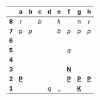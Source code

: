|     |  a  |  b  |  c  |  d  |  e  |  f  |  g  |  h  |
|:---:|:---:|:---:|:---:|:---:|:---:|:---:|:---:|:---:|
|  **8**  |  _r_  |     |  _b_  |     |  _k_  |     |  _n_  |  _r_  |
|  **7**  |  _p_  |  _p_  |     |     |  _b_  |  _p_  |  _p_  |  _p_  |
|  **6**  |     |     |     |     |     |     |     |     |
|  **5**  |     |     |     |     |     |  _q_  |     |     |
|  **4**  |     |     |     |     |     |     |     |     |
|  **3**  |     |     |     |     |     |  [**N**](http://localhost:8080/api/chess/select?square=f3)  |     |     |
|  **2**  |  [**P**](https://github.com/grim-kalman)  |     |     |     |     |  [**P**](https://github.com/grim-kalman)  |  [**P**](https://github.com/grim-kalman)  |  [**P**](https://github.com/grim-kalman)  |
|  **1**  |     |     |     |  _q_  |  [_](http://localhost:8080/api/chess/play?move=f3e1)  |     |  [**K**](https://github.com/grim-kalman)  |     |
